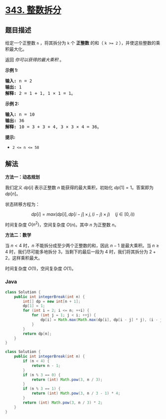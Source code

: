# [343. 整数拆分](https://leetcode.cn/problems/integer-break)

## 题目描述

<p>给定一个正整数&nbsp;<code>n</code>&nbsp;，将其拆分为 <code>k</code> 个 <strong>正整数</strong> 的和（&nbsp;<code>k &gt;= 2</code>&nbsp;），并使这些整数的乘积最大化。</p>

<p>返回 <em>你可以获得的最大乘积</em>&nbsp;。</p>

<p><strong>示例 1:</strong></p>

<pre>
<strong>输入: </strong>n = 2
<strong>输出: </strong>1
<strong>解释: </strong>2 = 1 + 1, 1 × 1 = 1。</pre>

<p><strong>示例&nbsp;2:</strong></p>

<pre>
<strong>输入: </strong>n = 10
<strong>输出: </strong>36
<strong>解释: </strong>10 = 3 + 3 + 4, 3 ×&nbsp;3 ×&nbsp;4 = 36。</pre>

<p><strong>提示:</strong></p>

<ul>
	<li><code>2 &lt;= n &lt;= 58</code></li>
</ul>

## 解法

**方法一：动态规划**

我们定义 $dp[i]$ 表示正整数 $n$ 能获得的最大乘积，初始化 $dp[1] = 1$。答案即为 $dp[n]$。

状态转移方程为：

$$
dp[i] = max(dp[i], dp[i - j] \times j, (i - j) \times j) \quad (j \in [0, i))
$$

时间复杂度 $O(n^2)$，空间复杂度 $O(n)$。其中 $n$ 为正整数 $n$。

**方法二：数学**

当 $n \lt 4$ 时，$n$ 不能拆分成至少两个正整数的和，因此 $n - 1$ 是最大乘积。当 $n \ge 4$ 时，我们尽可能多地拆分 $3$，当剩下的最后一段为 $4$ 时，我们将其拆分为 $2 + 2$，这样乘积最大。

时间复杂度 $O(1)$，空间复杂度 $O(1)$。

### **Java**

```java
class Solution {
    public int integerBreak(int n) {
        int[] dp = new int[n + 1];
        dp[1] = 1;
        for (int i = 2; i <= n; ++i) {
            for (int j = 1; j < i; ++j) {
                dp[i] = Math.max(Math.max(dp[i], dp[i - j] * j), (i - j) * j);
            }
        }
        return dp[n];
    }
}
```

```java
class Solution {
    public int integerBreak(int n) {
        if (n < 4) {
            return n - 1;
        }
        if (n % 3 == 0) {
            return (int) Math.pow(3, n / 3);
        }
        if (n % 3 == 1) {
            return (int) Math.pow(3, n / 3 - 1) * 4;
        }
        return (int) Math.pow(3, n / 3) * 2;
    }
}
```
